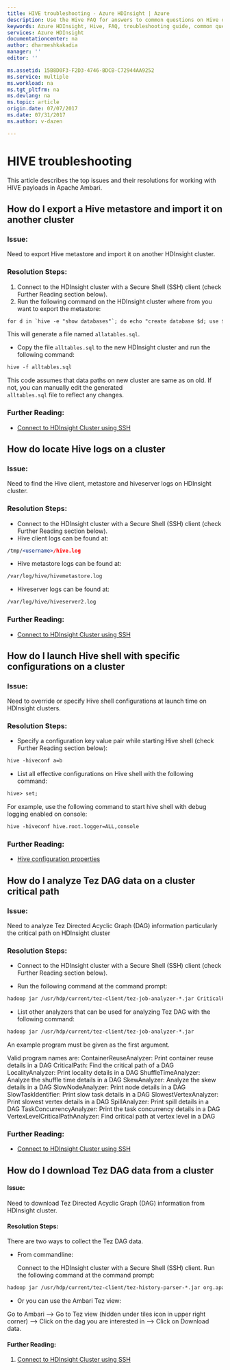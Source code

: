 ```yaml
---
title: HIVE troubleshooting - Azure HDInsight | Azure
description: Use the Hive FAQ for answers to common questions on Hive on Azure HDInsight platform.
keywords: Azure HDInsight, Hive, FAQ, troubleshooting guide, common questions
services: Azure HDInsight
documentationcenter: na
author: dharmeshkakadia
manager: ''
editor: ''

ms.assetid: 15B8D0F3-F2D3-4746-BDCB-C72944AA9252
ms.service: multiple
ms.workload: na
ms.tgt_pltfrm: na
ms.devlang: na
ms.topic: article
origin.date: 07/07/2017
ms.date: 07/31/2017
ms.author: v-dazen

---
```


# HIVE troubleshooting

This article describes the top issues and their resolutions for working with HIVE payloads in Apache Ambari.

## How do I export a Hive metastore and import it on another cluster

### Issue:

Need to export Hive metastore and import it on another HDInsight cluster.  

### Resolution Steps: 

1. Connect to the HDInsight cluster with a Secure Shell (SSH) client (check Further Reading section below).
1. Run the following command on the HDInsight cluster where from you want to export the metastore:

```apache
for d in `hive -e "show databases"`; do echo "create database $d; use $d;" >> alltables.sql ; for t in `hive --database $d -e "show tables"` ; do ddl=`hive --database $d -e "show create table $t"`; echo "$ddl ;" >> alltables.sql ; echo "$ddl" | grep -q "PARTITIONED\s*BY" && echo "MSCK REPAIR TABLE $t ;" >> alltables.sql ; done; done
```

This will generate a file named `allatables.sql`.

- Copy the file `alltables.sql` to the new HDInsight cluster and run the following command:

```apache
hive -f alltables.sql
```

This code assumes that data paths on new cluster are same as on old. If not, you can manually edit the generated  
`alltables.sql`  file to reflect any changes.

### Further Reading:

- [Connect to HDInsight Cluster using SSH](/hdinsight/hdinsight-hadoop-linux-use-ssh-unix)

## How do locate Hive logs on a cluster

### Issue:

Need to find the Hive client, metastore and hiveserver logs on HDInsight cluster.  

### Resolution Steps: 

- Connect to the HDInsight cluster with a Secure Shell (SSH) client (check Further Reading section below).
- Hive client logs can be found at:

```apache
/tmp/<username>/hive.log 
```

- Hive metastore logs can be found at:

```apache
/var/log/hive/hivemetastore.log 
```

- Hiveserver logs can be found at:

```apache
/var/log/hive/hiveserver2.log 
```

### Further Reading:

- [Connect to HDInsight Cluster using SSH](/hdinsight/hdinsight-hadoop-linux-use-ssh-unix)

## How do I launch Hive shell with specific configurations on a cluster

### Issue:

Need to override or specify Hive shell configurations at launch time on HDInsight clusters.  

### Resolution Steps: 

- Specify a configuration key value pair while starting Hive shell (check Further Reading section below):

```apache
hive -hiveconf a=b 
```

- List all effective configurations on Hive shell with the following command:

```apache
hive> set;
```

For example, use the following command to start hive shell with debug logging enabled on console:

```apache
hive -hiveconf hive.root.logger=ALL,console 
```

### Further Reading:

- [Hive configuration properties](https://cwiki.apache.org/confluence/display/Hive/Configuration+Properties)

## How do I analyze Tez DAG data on a cluster critical path

### Issue:

Need to analyze Tez Directed Acyclic Graph (DAG) information particularly the critical path on HDInsight cluster

### Resolution Steps:

- Connect to the HDInsight cluster with a Secure Shell (SSH) client (check Further Reading section below).

- Run the following command at the command prompt:

```apache
hadoop jar /usr/hdp/current/tez-client/tez-job-analyzer-*.jar CriticalPath --saveResults --dagId <DagId> --eventFileName <DagData.zip> 
```

- List other analyzers that can be used for analyzing Tez DAG with the following command:

```apache
hadoop jar /usr/hdp/current/tez-client/tez-job-analyzer-*.jar
```

An example program must be given as the first argument.

Valid program names are:
  ContainerReuseAnalyzer: Print container reuse details in a DAG
  CriticalPath: Find the critical path of a DAG
  LocalityAnalyzer: Print locality details in a DAG
  ShuffleTimeAnalyzer: Analyze the shuffle time details in a DAG
  SkewAnalyzer: Analyze the skew details in a DAG
  SlowNodeAnalyzer: Print node details in a DAG
  SlowTaskIdentifier: Print slow task details in a DAG
  SlowestVertexAnalyzer: Print slowest vertex details in a DAG
  SpillAnalyzer: Print spill details in a DAG
  TaskConcurrencyAnalyzer: Print the task concurrency details in a DAG
  VertexLevelCriticalPathAnalyzer: Find critical path at vertex level in a DAG

### Further Reading:

- [Connect to HDInsight Cluster using SSH](/hdinsight/hdinsight-hadoop-linux-use-ssh-unix)

## How do I download Tez DAG data from a cluster

#### Issue:

Need to download Tez Directed Acyclic Graph (DAG) information from HDInsight cluster.

#### Resolution Steps:

There are two ways to collect the Tez DAG data.

- From commandline:

    Connect to the HDInsight cluster with a Secure Shell (SSH) client. Run the following command at the command prompt:

```apache
hadoop jar /usr/hdp/current/tez-client/tez-history-parser-*.jar org.apache.tez.history.ATSImportTool -downloadDir . -dagId <DagId> 
```

- Or you can use the Ambari Tez view:

Go to Ambari --> Go to Tez view (hidden under tiles icon in upper right corner) --> Click on the dag you are interested in --> Click on Download data.

#### Further Reading:

1) [Connect to HDInsight Cluster using SSH](/hdinsight/hdinsight-hadoop-linux-use-ssh-unix)